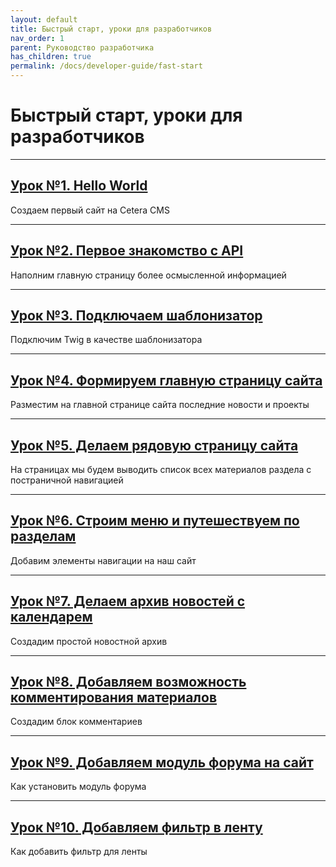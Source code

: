 ```yaml
---
layout: default
title: Быстрый старт, уроки для разработчиков
nav_order: 1
parent: Руководство разработчика
has_children: true
permalink: /docs/developer-guide/fast-start
---
```


# Быстрый старт, уроки для разработчиков

---

## [Урок №1. Hello World]({{site.baseurl}}/docs/developer-guide/fast-start/hello-world.html)

Создаем первый сайт на Cetera CMS

---

## [Урок №2. Первое знакомство с API]({{site.baseurl}}/docs/developer-guide/fast-start/api.html)

Наполним главную страницу более осмысленной информацией

---

## [Урок  №3. Подключаем шаблонизатор]({{site.baseurl}}/docs/developer-guide/fast-start/template.html)

Подключим Twig в качестве шаблонизатора

---

## [Урок  №4. Формируем главную страницу сайта]({{site.baseurl}}/docs/developer-guide/fast-start/main.html)

Разместим на главной странице сайта последние новости и проекты

---

## [Урок №5. Делаем рядовую страницу сайта]({{site.baseurl}}/docs/developer-guide/fast-start/page.html)

На страницах мы будем выводить список всех материалов раздела с постраничной навигацией

---

## [Урок №6. Строим меню и путешествуем по разделам]({{site.baseurl}}/docs/developer-guide/fast-start/menu.html)

Добавим элементы навигации на наш сайт

---

## [Урок №7. Делаем архив новостей с календарем]({{site.baseurl}}/docs/developer-guide/fast-start/lesson7.html)

Создадим простой новостной архив

---

## [Урок №8. Добавляем возможность комментирования материалов]({{site.baseurl}}/docs/developer-guide/fast-start/lesson8.html)

Создадим блок комментариев

---

## [Урок №9. Добавляем модуль форума на сайт]({{site.baseurl}}/docs/developer-guide/fast-start/lesson9.html)

Как установить модуль форума

---

## [Урок №10. Добавляем фильтр в ленту]({{site.baseurl}}/docs/developer-guide/fast-start/lesson10.html)

Как добавить фильтр для ленты

